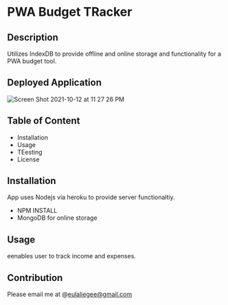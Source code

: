 # PWA Budget TRacker

## Description 

Utilizes IndexDB to provide offline and online storage and functionality for a PWA budget tool.


## Deployed Application

![Screen Shot 2021-10-12 at 11 27 26 PM](https://user-images.githubusercontent.com/45496074/137062146-92dc4907-7e8e-49ca-ba00-ce3a686fb710.png)


## Table of Content
* Installation
* Usage
* TEesting 
* License

## Installation 

App uses Nodejs via heroku to provide server functionaltiy. 

 * NPM INSTALL
 * MongoDB for online storage

 ## Usage 

 eenables user to track income and expenses.

 ## Contribution 

 Please email me at @eulaliegee@gmail.com 
